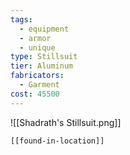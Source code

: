 ```yaml
---
tags:
  - equipment
  - armor
  - unique
type: Stillsuit
tier: Aluminum
fabricators:
  - Garment
cost: 45500
---
```

![[Shadrath's Stillsuit.png]]
```meta-bind-embed
[[found-in-location]]
```